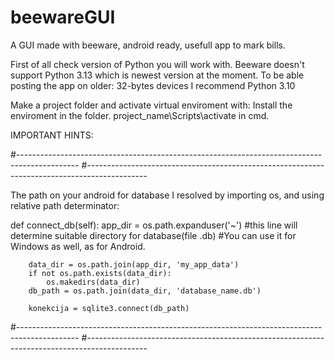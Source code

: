 # beewareGUI
A GUI made with beeware, android ready, usefull app to mark bills.

First of all check version of Python you will work with.
Beeware doesn't support Python 3.13 which is newest version at the moment.
To be able posting the app on older: 32-bytes devices I recommend Python 3.10

Make a project folder and activate virtual enviroment with:
Install the enviroment in the folder.
project_name\Scripts\activate in cmd.






IMPORTANT HINTS:

#---------------------------------------------------------------------------------------------
#---------------------------------------------------------------------------------------------

The path on your android for database I resolved by importing os, and using relative path determinator:

def connect_db(self):
        app_dir = os.path.expanduser('~') #this line will determine suitable directory for database(file .db)
        #You can use it for Windows as  well, as for Android.

        
        data_dir = os.path.join(app_dir, 'my_app_data')
        if not os.path.exists(data_dir):
            os.makedirs(data_dir)
        db_path = os.path.join(data_dir, 'database_name.db')

        konekcija = sqlite3.connect(db_path)
#---------------------------------------------------------------------------------------------
#---------------------------------------------------------------------------------------------





        
